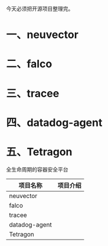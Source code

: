 今天必须把开源项目整理完。

# 一、neuvector

# 二、falco

# 三、tracee

# 四、datadog-agent

# 五、Tetragon

全生命周期的容器安全平台

| 项目名称      | 项目介绍 |
| ------------- | -------- |
| neuvector     |          |
| falco         |          |
| tracee        |          |
| datadog-agent |          |
| Tetragon      |          |

